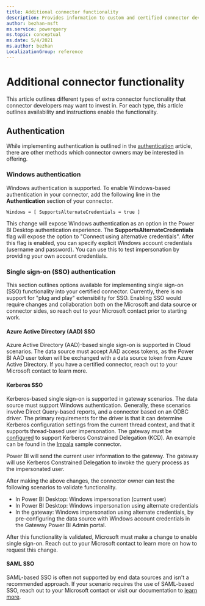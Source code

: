 ```yaml
---
title: Additional connector functionality
description: Provides information to custom and certified connector developers on adding more connector functionality
author: bezhan-msft
ms.service: powerquery
ms.topic: conceptual
ms.date: 5/4/2021
ms.author: bezhan
LocalizationGroup: reference
---
```


# Additional connector functionality

This article outlines different types of extra connector functionality that connector developers may want to invest in. For each type, this article outlines availability and instructions enable the functionality.

## Authentication

While implementing authentication is outlined in the [authentication](handlingauthentication.md) article, there are other methods which connector owners may be interested in offering. 

### Windows authentication

Windows authentication is supported. To enable Windows-based authentication in your connector, add the following line in the **Authentication** section of your connector.

```
Windows = [ SupportsAlternateCredentials = true ]
```

This change will expose Windows authentication as an option in the Power BI Desktop authentication experience. The **SupportsAlternateCredentials** flag will expose the option to "Connect using alternative credentials". After this flag is enabled, you can specify explicit Windows account credentials (username and password). You can use this to test impersonation by providing your own account credentials. 

### Single sign-on (SSO) authentication

This section outlines options available for implementing single sign-on (SSO) functionality into your certified connector. Currently, there is no support for "plug and play" extensibility for SSO. Enabling SSO would require changes and collaboration both on the Microsoft and data source or connector sides, so reach out to your Microsoft contact prior to starting work.

#### Azure Active Directory (AAD) SSO

Azure Active Directory (AAD)-based single sign-on is supported in Cloud scenarios. The data source must accept AAD access tokens, as the Power BI AAD user token will be exchanged with a data source token from Azure Active Directory. If you have a certified connector, reach out to your Microsoft contact to learn more.

#### Kerberos SSO 

Kerberos-based single sign-on is supported in gateway scenarios. The data source must support Windows authentication. Generally, these scenarios involve Direct Query-based reports, and a connector based on an ODBC driver. The primary requirements for the driver is that it can determine Kerberos configuration settings from the current thread context, and that it supports thread-based user impersonation. The gateway must be [configured](/power-bi/connect-data/service-gateway-sso-kerberos) to support Kerberos Constrained Delegation (KCD). An example can be found in the [Impala](https://github.com/microsoft/DataConnectors/blob/master/samples/ODBC/ImpalaODBC/ImpalaODBC.pq) sample connector. 

Power BI will send the current user information to the gateway. The gateway will use Kerberos Constrained Delegation to invoke the query process as the impersonated user.

After making the above changes, the connector owner can test the following scenarios to validate functionality.
* In Power BI Desktop: Windows impersonation (current user)
* In Power BI Desktop: Windows impersonation using alternate credentials
* In the gateway: Windows impersonation using alternate credentials, by pre-configuring the data source with Windows account credentials in the Gateway Power BI Admin portal. 

After this functionality is validated, Microsoft must make a change to enable single sign-on. Reach out to your Microsoft contact to learn more on how to request this change.

#### SAML SSO

SAML-based SSO is often not supported by end data sources and isn't a recommended approach. If your scenario requires the use of SAML-based SSO, reach out to your Microsoft contact or visit our documentation to [learn more](/power-bi/connect-data/service-gateway-sso-saml).

